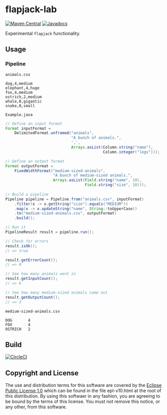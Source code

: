 # flapjack-lab

[![Maven Central](https://maven-badges.herokuapp.com/maven-central/fun.mike/flapjack-lab/badge.svg)](https://maven-badges.herokuapp.com/maven-central/fun.mike/flapjack-lab)
[![Javadocs](https://www.javadoc.io/badge/fun.mike/flapjack-lab.svg)](https://www.javadoc.io/doc/fun.mike/flapjack-lab)

Experimental `flapjack` functionality.

## Usage

### Pipeline

`animals.csv`

```
dog,4,medium
elephant,4,huge
fox,4,medium
ostrich,2,medium
whale,0,gigantic
snake,0,small
```

`Example.java`

```java
// Define an input format
Format inputFormat =
    DelimitedFormat.unframed("animals",
                             "A bunch of animals.",
                             ',',
                             Arrays.asList(Column.string("name"),
                                           Column.integer("legs")));

// Define an output format
Format outputFormat =
    FixedWidthFormat("medium-sized-animals",
                     "A bunch of medium-sized animals.",
                     Arrays.asList(Field.string("name", 10),
                                   Field.string("size", 10)));
                                   
// Build a pipeline
Pipeline pipeline = Pipeline.from("animals.csv", inputFormat)
    .filter(x -> x.getString("size").equals("MEDIUM"))
    .map(x -> x.updateString("name", String::toUpperCase))
    .to("medium-sized-animals.csv", outputFormat)
    .build();

// Run it
PipelineResult result = pipeline.run();

// Check for errors
result.isOk();
// => true

result.getErrorCount();
// => 0

// See how many animals went in
result.getInputCount();
// => 6

// See how many medium-sized animals came out
result.getOutputCount();
// => 3
```

`medium-sized-animals.csv`

```
DOG       4         
FOX       4         
OSTRICH   2         
```

## Build

[![CircleCI](https://circleci.com/gh/mike706574/flapjack-lab.svg?style=svg)](https://circleci.com/gh/mike706574/flapjack-lab)

## Copyright and License

The use and distribution terms for this software are covered by the
[Eclipse Public License 1.0] which can be found in the file
epl-v10.html at the root of this distribution. By using this softwaer
in any fashion, you are agreeing to be bound by the terms of this
license. You must not remove this notice, or any other, from this
software.

[Eclipse Public License 1.0]: http://opensource.org/licenses/eclipse-1.0.php
